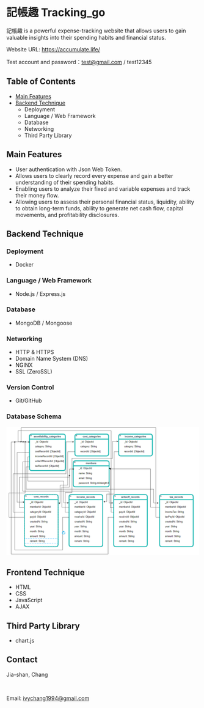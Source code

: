 # 記帳趣 Tracking_go

記帳趣 is a powerful expense-tracking website that allows users to gain valuable insights into their spending habits and financial status.

Website URL: <https://accumulate.life/>

Test account and password：test@gmail.com / test12345

## Table of Contents

* [Main Features](#main-features)
* [Backend Technique](#backend-technique)
   - Deployment
   - Language / Web Framework
   - Database
   - Networking
   - Third Party Library

## Main Features <a name="main-features"></a>

* User authentication with Json Web Token.
* Allows users to clearly record every expense and gain a better understanding of their spending habits.
* Enabling users to analyze their fixed and variable expenses and track their money flow.
* Allowing users to assess their personal financial status, liquidity, ability to obtain long-term funds, ability to generate net cash flow, capital movements, and profitability disclosures.

## Backend Technique

### Deployment

* Docker

### Language / Web Framework

* Node.js / Express.js

### Database

* MongoDB / Mongoose

### Networking

* HTTP & HTTPS
* Domain Name System (DNS)
* NGINX
* SSL (ZeroSSL)

### Version Control

* Git/GitHub

### Database Schema

![image](/DBschema.png)

## Frontend Technique

* HTML
* CSS
* JavaScript
* AJAX

## Third Party Library

* chart.js

## Contact

Jia-shan, Chang

</br>

Email: ivychang1994@gmail.com
